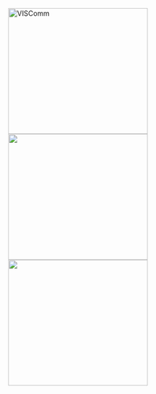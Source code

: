 <img src="https://www.dropbox.com/s/8l8z25bcvymhjn8/VisComLogo.jpg?dl=0" alt="VISComm" width="283" height="255">
<img src="images/0-logo.png" alt="" width="283" height="255">
  <a href="http://www.oncboces.org/NorthernCatskills.cfm?subpage=6967" target="_blank">
  <img src="https://www.dropbox.com/s/vpkcjqlokswj7us/0-logo.png?dl=0" alt="" width="283" height="255"href="http://www.oncboces.org/NorthernCatskills.cfm?subpage=6967">
